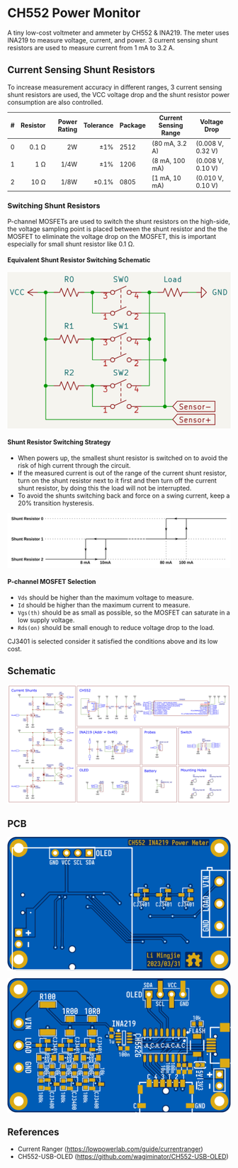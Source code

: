 # CH552 Power Monitor

A tiny low-cost voltmeter and ammeter by CH552 & INA219. The meter uses INA219 to measure voltage, current, and power. 3 current sensing shunt resistors are used to measure current from 1 mA to 3.2 A.

## Current Sensing Shunt Resistors

To increase measurement accuracy in different ranges, 3 current sensing shunt resistors are used, the VCC voltage drop and the shunt resistor power consumption are also controlled.

| #   |    Resistor | Power Rating |    Tolerance | Package | Current Sensing Range | Voltage Drop      |
| --- | ----------: | -----------: | -----------: | ------- | --------------------- | ----------------- |
| 0   | 0.1 &Omega; |           2W |   &plusmn;1% | 2512    | (80 mA, 3.2 A)        | (0.008 V, 0.32 V) |
| 1   |   1 &Omega; |         1/4W |   &plusmn;1% | 1206    | (8 mA, 100 mA)        | (0.008 V, 0.10 V) |
| 2   |  10 &Omega; |         1/8W | &plusmn;0.1% | 0805    | [1 mA, 10 mA)         | (0.010 V, 0.10 V) |

### Switching Shunt Resistors

P-channel MOSFETs are used to switch the shunt resistors on the high-side, the voltage sampling point is placed between the shunt resistor and the the MOSFET to eliminate the voltage drop on the MOSFET, this is important especially for small shunt resistor like 0.1 &Omega;.

#### Equivalent Shunt Resistor Switching Schematic

![Equivalent Shunt Resistor Switching Schematic](images/Equivalent_Shunt_Resistor_Switching_Schematic.png)

#### Shunt Resistor Switching Strategy

- When powers up, the smallest shunt resistor is switched on to avoid the risk of high current through the circuit.
- If the measured current is out of the range of the current shunt resistor, turn on the shunt resistor next to it first and then turn off the current shunt resistor, by doing this the load will not be interrupted.
- To avoid the shunts switching back and force on a swing current, keep a 20% transition hysteresis.

![Shunt Resistor Transition Hysteresis](images/Shunt_Resistor_Transition_Hysteresis.svg)

#### P-channel MOSFET Selection

- `Vds` should be higher than the maximum voltage to measure.
- `Id` should be higher than the maximum current to measure.
- `Vgs(th)` should be as small as possible, so the MOSFET can saturate in a low supply voltage.
- `Rds(on)` should be small enough to reduce voltage drop to the load.

CJ3401 is selected consider it satisfied the conditions above and its low cost.

## Schematic

![schematic](Hardware/Schematic_CH552-Power-Monitor.png)

## PCB

![PCB Top](Hardware/CH552-Power-Monitor-Top.png)

![PCB Bottom](Hardware/CH552-Power-Monitor-Bottom.png)

## References

- Current Ranger (https://lowpowerlab.com/guide/currentranger)
- CH552-USB-OLED (https://github.com/wagiminator/CH552-USB-OLED)
